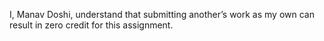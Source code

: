 I, Manav Doshi, understand that submitting another’s work as my own can result in zero credit for this assignment.
